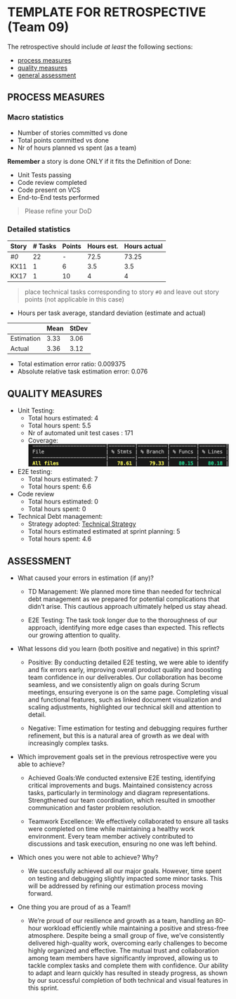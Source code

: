 # TEMPLATE FOR RETROSPECTIVE (Team 09)

The retrospective should include _at least_ the following
sections:

- [process measures](#process-measures)
- [quality measures](#quality-measures)
- [general assessment](#assessment)

## PROCESS MEASURES

### Macro statistics

- Number of stories committed vs done
- Total points committed vs done
- Nr of hours planned vs spent (as a team)

**Remember** a story is done ONLY if it fits the Definition of Done:

- Unit Tests passing
- Code review completed
- Code present on VCS
- End-to-End tests performed

> Please refine your DoD

### Detailed statistics

| Story | # Tasks | Points | Hours est. | Hours actual |
| ----- | ------- | ------ | ---------- | ------------ |
| _#0_  | 22      | -      | 72.5       | 73.25        |
| KX11  | 1       | 6      | 3.5        | 3.5          |
| KX17  | 1       | 10     | 4          | 4            |

> place technical tasks corresponding to story `#0` and leave out story points (not applicable in this case)

- Hours per task average, standard deviation (estimate and actual)

|            | Mean | StDev |
| ---------- | ---- | ----- |
| Estimation | 3.33 | 3.06  |
| Actual     | 3.36 | 3.12  |

- Total estimation error ratio: 0.009375
- Absolute relative task estimation error: 0.076

## QUALITY MEASURES

- Unit Testing:
  - Total hours estimated: 4
  - Total hours spent: 5.5
  - Nr of automated unit test cases : 171
  - Coverage:  
    ![coverage](./coverageSprint4.png)
- E2E testing:
  - Total hours estimated: 7
  - Total hours spent: 6.6
- Code review
  - Total hours estimated: 0
  - Total hours spent: 0
- Technical Debt management:
  - Strategy adopted: [Technical Strategy](../TD_stategy.md)
  - Total hours estimated estimated at sprint planning: 5
  - Total hours spent: 4.6

## ASSESSMENT

- What caused your errors in estimation (if any)?

  - TD Management: We planned more time than needed for technical debt management as we prepared for potential complications that didn’t arise. This cautious approach ultimately helped us stay ahead.

  - E2E Testing: The task took longer due to the thoroughness of our approach, identifying more edge cases than expected. This reflects our growing attention to quality.

- What lessons did you learn (both positive and negative) in this sprint?

  - Positive:
    By conducting detailed E2E testing, we were able to identify and fix errors early, improving overall product quality and boosting team confidence in our deliverables.
    Our collaboration has become seamless, and we consistently align on goals during Scrum meetings, ensuring everyone is on the same page.
    Completing visual and functional features, such as linked document visualization and scaling adjustments, highlighted our technical skill and attention to detail.

  - Negative:
    Time estimation for testing and debugging requires further refinement, but this is a natural area of growth as we deal with increasingly complex tasks.

- Which improvement goals set in the previous retrospective were you able to achieve?

  - Achieved Goals:We conducted extensive E2E testing, identifying critical improvements and bugs.
    Maintained consistency across tasks, particularly in terminology and diagram representations.
    Strengthened our team coordination, which resulted in smoother communication and faster problem resolution.

  - Teamwork Excellence:
    We effectively collaborated to ensure all tasks were completed on time while maintaining a healthy work environment.
    Every team member actively contributed to discussions and task execution, ensuring no one was left behind.

- Which ones you were not able to achieve? Why?

  - We successfully achieved all our major goals. However, time spent on testing and debugging slightly impacted some minor tasks. This will be addressed by refining our estimation process moving forward.

- One thing you are proud of as a Team!!
  - We’re proud of our resilience and growth as a team, handling an 80-hour workload efficiently while maintaining a positive and stress-free atmosphere.
    Despite being a small group of five, we’ve consistently delivered high-quality work, overcoming early challenges to become highly organized and effective.
    The mutual trust and collaboration among team members have significantly improved, allowing us to tackle complex tasks and complete them with confidence.
    Our ability to adapt and learn quickly has resulted in steady progress, as shown by our successful completion of both technical and visual features in this sprint.
